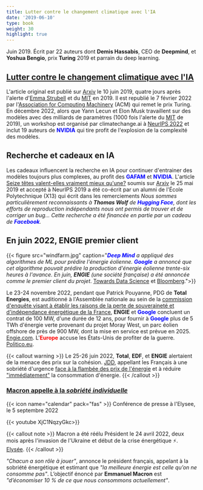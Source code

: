 ```yaml
---
title: Lutter contre le changement climatique avec l'IA
date: '2019-06-10'
type: book
weight: 30
highlight: true
---
```


Juin 2019. Écrit par 22 auteurs dont <b>Demis Hassabis</b>, CEO de <b>Deepmind</b>, et <b>Yoshua Bengio</b>, prix <b>Turing</b> 2019 et parrain du deep learning.

<!--more-->

## [Lutter contre le changement climatique avec l'IA](https://arxiv.org/abs/1906.05433)

L'article original est publié sur [Arxiv](https://arxiv.org/abs/1906.05433v1) le 10 juin 2019, quatre jours après l'alerte d'[Emma Strubell](https://arxiv.org/abs/1906.02243) et du [MIT](https://www.technologyreview.com/2019/06/06/239031/training-a-single-ai-model-can-emit-as-much-carbon-as-five-cars-in-their-lifetimes/) en 2019. Il est republié le 7 février 2022 par l'[Association for Computing Machinery](https://dl.acm.org/doi/10.1145/3485128) (ACM) qui remet le prix Turing. En décembre 2022, alors que Yann Lecun et Elon Musk travaillent sur des modèles avec des milliards de paramètres (1000 fois l'alerte du [MIT](https://www.technologyreview.com/2019/06/06/239031/training-a-single-ai-model-can-emit-as-much-carbon-as-five-cars-in-their-lifetimes/) de 2019), un workshop est organisé par climatechange.ai à [NeurIPS 2022](https://www.climatechange.ai/events/neurips2022) et inclut 19 auteurs de <b style='color:blue;'>NVIDIA</b> qui tire profit de l'explosion de la complexité des modèles.

## Recherche et cadeaux en IA

Les cadeaux influencent la recherche en IA pour continuer d'entrainer des modèles toujours plus complexes, au profit des <b style='color:blue;'>GAFAM</b> et <b style='color:blue;'>NVIDIA</b>.
L'article [Seize têtes valent-elles vraiment mieux qu'une?](https://arxiv.org/abs/1905.10650) soumis sur [Arxiv](https://arxiv.org/abs/1905.10650) le 25 mai 2019 et accepté à NeurIPS 2019 a été co-écrit par un alumni de l'École Polytechnique (X13) qui écrit dans les remerciements <i> Nous sommes particulièrement reconnaissants à <b>Thomas Wolf</b> de <b style='color:blue;'>Hugging Face</b>, dont les efforts de reproduction indépendants nous ont permis de trouver et de corriger un bug... Cette recherche a été financée en partie par un cadeau de <b style='color:blue;'>Facebook</b>.</i>

## En juin 2022, ENGIE premier client

{{< figure src="windfarm.jpg" caption="<i><b style='color:blue;'>Deep Mind</b> a appliqué des algorithmes de ML pour prédire l'énergie éolienne. <b style='color:blue;'>Google</b> a annoncé que cet algorithme pouvait prédire la production d'énergie éolienne trente-six heures à l'avance. En juin, <b>ENGIE</b> (une société française) a été annoncée comme le premier client du projet</i>. [Towards Data Science](https://towardsdatascience.com/machine-learning-to-tackle-climate-change-7911e004c3a2) et [Bloomberg](https://www.bloomberg.com/news/articles/2022-06-01/google-and-france-s-engie-team-up-to-accelerate-wind-power#xj4y7vzkg).">}}

Le 23-24 novembre 2022, pendant que Patrick Pouyanne, PDG de <b>Total Energies</b>, est auditionné à l'Assemblée nationale au sein de la [commission d'enquête visant à établir les raisons de la perte de souveraineté et d'indépendance énergétique de la France](https://www.assemblee-nationale.fr/dyn/16/organes/autres-commissions/commissions-enquete/ce-independance-energetique), <b>ENGIE</b> et <b style='color:blue;'>Google</b> concluent un contrat de 100 MW, d'une durée de 12 ans, pour fournir à <b style='color:blue;'>Google</b> plus de 5 TWh d'énergie verte provenant du projet Moray West, un parc éolien offshore de près de 900 MW, dont la mise en service est prévue en 2025. [Engie.com](https://newsroom.engie.com/actualites/engie-et-google-concluent-un-contrat-dachat-delectricite-renouvelable-cppa-grace-au-developpement-docean-winds-dans-leolien-offshore-e469-ff316.html). L'<b style="color:red;">Europe</b> accuse les États-Unis de profiter de la guerre. [Politico.eu](https://www.politico.eu/article/vladimir-putin-war-europe-ukraine-gas-inflation-reduction-act-ira-joe-biden-rift-west-eu-accuses-us-of-profiting-from-war/).

{{< callout warning >}}
Le 25-26 juin 2022, <b>Total</b>, <b>EDF</b>, et <b>ENGIE</b> alertaient de la menace des prix sur la cohésion. [JDD](https://www.lejdd.fr/societe/tribune-le-prix-de-lenergie-menace-notre-cohesion-par-les-patrons-dengie-edf-et-totalenergies-9401), appellant les Français à une sobriété d'urgence [face à la flambée des prix de l'énergie](https://www.bfmtv.com/economie/total-edf-et-engie-appellent-les-francais-a-une-sobriete-d-urgence-face-a-la-flambee-des-prix-de-l-energie_VN-202206260112.html) et à réduire ["immédiatement"](https://www.bfmtv.com/economie/entreprises/energie/total-energies-edf-et-engie-appellent-a-reduire-immediatement-la-consommation-d-energie_AD-202206260081.html) la consommation d'énergie.
{{< /callout >}}

### [Macron appelle à la <i>sobriété individuelle</i>](https://www.ladepeche.fr/2022/09/05/direct-crise-de-lenergie-quelles-mesures-complementaires-pourraient-etre-prises-suivez-en-direct-la-conference-demmanuel-macron-10524445.php)

{{< icon name="calendar" pack="fas" >}} Conférence de presse à l'Elysee, le 5 septembre 2022

{{< youtube XjC1NqzyGkc>}}

{{< callout note >}}
Macron a été réélu Président le 24 avril 2022, deux mois après l'invasion de l'Ukraine et début de la crise énergétique ⚡. [Elysée](https://www.elysee.fr/emmanuel-macron).
{{< /callout >}}

<i>"Chacun a son rôle à jouer"</i>, annonce le président français, appelant à la sobriété énergétique et estimant que <i>"la meilleure énergie est celle qu’on ne consomme pas"</i>. L’objectif énoncé par <b>Emmanuel Macron</b> est <i>"d’économiser 10 % de ce que nous consommons actuellement"</i>.